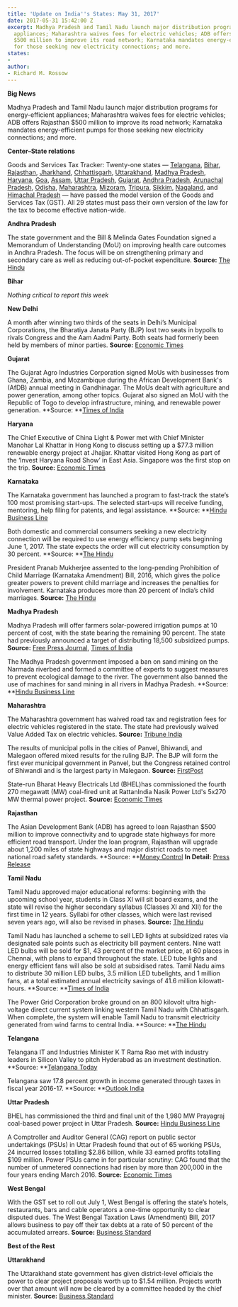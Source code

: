 ```yaml
---
title: 'Update on India''s States: May 31, 2017'
date: 2017-05-31 15:42:00 Z
excerpt: Madhya Pradesh and Tamil Nadu launch major distribution programs for energy-efficient
  appliances; Maharashtra waives fees for electric vehicles; ADB offers Rajasthan
  $500 million to improve its road network; Karnataka mandates energy-efficient pumps
  for those seeking new electricity connections; and more.
states:
- 
author:
- Richard M. Rossow
---
```


**Big News**

Madhya Pradesh and Tamil Nadu launch major distribution programs for energy-efficient appliances; Maharashtra waives fees for electric vehicles; ADB offers Rajasthan $500 million to improve its road network; Karnataka mandates energy-efficient pumps for those seeking new electricity connections; and more.

**Center–State relations**

Goods and Services Tax Tracker: Twenty-one states — [Telangana](http://pib.nic.in/newsite/PrintRelease.aspx?relid=161552), [Bihar](http://pib.nic.in/newsite/PrintRelease.aspx?relid=161552), [Rajasthan](http://pib.nic.in/newsite/PrintRelease.aspx?relid=161552), [Jharkhand](http://pib.nic.in/newsite/PrintRelease.aspx?relid=161552), [Chhattisgarh](http://pib.nic.in/newsite/PrintRelease.aspx?relid=161552), [Uttarakhand](http://pib.nic.in/newsite/PrintRelease.aspx?relid=161552), [Madhya Pradesh](http://pib.nic.in/newsite/PrintRelease.aspx?relid=161552), [Haryana](http://pib.nic.in/newsite/PrintRelease.aspx?relid=161552), [Goa](http://www.newindianexpress.com/business/2017/may/09/goa-assembly-passes-state-gst-bill-1602889.html), [Assam](http://www.newindianexpress.com/nation/2017/may/11/assam-assembly-passes-gst-bill-1603756.html), [Uttar Pradesh](http://indiatoday.intoday.in/story/up-legislature-passes-gst-bill/1/955507.html), [Gujarat](http://www.thehindubusinessline.com/news/national/gujarat-assembly-passes-state-gst-bill/article9689120.ece), [Andhra Pradesh](http://economictimes.indiatimes.com/small-biz/policy-trends/andhra-pradesh-legislature-passes-state-gst-bill/articleshow/58710608.cms), [Arunachal Pradesh](http://www.livemint.com/Politics/BeldPy4EXiTH6RnYZnCdmO/Arunachal-Pradesh-becomes-12th-state-to-pass-GST-Bill.html), [Odisha](http://www.deccanchronicle.com/nation/current-affairs/200517/odisha-indirect-tax-regime-state-assembly-passes-gst-bill.html), [Maharashtra](http://timesofindia.indiatimes.com/business/india-business/maharashtra-assembly-passes-state-gst-bill/articleshow/58788911.cms), [Mizoram](http://timesofindia.indiatimes.com/business/india-business/mizoram-gst-bill-passed-unanimously/articleshow/58841464.cms), [Tripura](http://morungexpress.com/mizoram-tripura-approve-gst-bill/), [Sikkim](http://timesofindia.indiatimes.com/business/india-business/sikkim-passes-state-gst-bill/articleshow/58842306.cms), [Nagaland](http://www.ndtv.com/india-news/nagaland-assembly-passes-state-goods-and-services-tax-gst-bill-1704657), and [Himachal Pradesh](http://timesofindia.indiatimes.com/city/chandigarh/gst-bill-passed-in-himachal-pradesh/articleshow/58875865.cms) — have passed the model version of the Goods and Services Tax (GST). All 29 states must pass their own version of the law for the tax to become effective nation-wide.

**Andhra Pradesh**

The state government and the Bill & Melinda Gates Foundation signed a Memorandum of Understanding (MoU) on improving health care outcomes in Andhra Pradesh. The focus will be on strengthening primary and secondary care as well as reducing out-of-pocket expenditure. **Source:** [The Hindu](http://www.thehindu.com/todays-paper/tp-national/tp-andhrapradesh/health-care-ap-gates-foundation-sign-pact/article18574443.ece)

**Bihar**

*Nothing critical to report this week*

**New Delhi**

A month after winning two thirds of the seats in Delhi’s Municipal Corporations, the Bharatiya Janata Party (BJP) lost two seats in bypolls to rivals Congress and the Aam Aadmi Party. Both seats had formerly been held by members of minor parties. **Source:** [Economic Times](http://economictimes.indiatimes.com/news/politics-and-nation/mcd-bypolls-congress-wins-sarai-pipal-aap-takes-maujpur-wards/articleshow/58804393.cms)

**Gujarat**

The Gujarat Agro Industries Corporation signed MoUs with businesses from Ghana, Zambia, and Mozambique during the African Development Bank's (AfDB) annual meeting in Gandhinagar. The MoUs dealt with agriculture and power generation, among other topics. Gujarat also signed an MoU with the Republic of Togo to develop infrastructure, mining, and renewable power generation. \*\*Source: \*\*[Times of India](http://timesofindia.indiatimes.com/city/ahmedabad/gujarat-inks-mous-with-three-african-entities-in-agri-power-infra-sectors/articleshow/58830858.cms)

**Haryana**

The Chief Executive of China Light & Power met with Chief Minister Manohar Lal Khattar in Hong Kong to discuss setting up a $77.3 million renewable energy project at Jhajjar. Khattar visited Hong Kong as part of the ‘Invest Haryana Road Show’ in East Asia. Singapore was the first stop on the trip. **Source:** [Economic Times](http://economictimes.indiatimes.com/industry/energy/power/haryana-government-to-set-up-renewable-energy-project-at-jhajjar/articleshow/58824473.cms)

**Karnataka**

The Karnataka government has launched a program to fast-track the state’s 100 most promising start-ups. The selected start-ups will receive funding, mentoring, help filing for patents, and legal assistance. \*\*Source: \*\*[Hindu Business Line](http://www.thehindubusinessline.com/news/national/karnataka-launches-programme-to-give-a-boost-to-innovative-startups/article9713336.ece)

Both domestic and commercial consumers seeking a new electricity connection will be required to use energy efficiency pump sets beginning June 1, 2017. The state expects the order will cut electricity consumption by 30 percent. \*\*Source: \*\*[The Hindu](http://www.thehindu.com/news/national/karnataka/energy-efficient-pumpsets-must-for-new-power-connections/article18586628.ece)

President Pranab Mukherjee assented to the long-pending Prohibition of Child Marriage (Karnataka Amendment) Bill, 2016, which gives the police greater powers to prevent child marriage and increases the penalties for involvement. Karnataka produces more than 20 percent of India’s child marriages. **Source:** [The Hindu](http://www.thehindu.com/news/national/karnataka/karnataka-child-marriage-bill-finally-gets-presidents-nod/article18555846.ece)

**Madhya Pradesh**

Madhya Pradesh will offer farmers solar-powered irrigation pumps at 10 percent of cost, with the state bearing the remaining 90 percent. The state had previously announced a target of distributing 18,500 subsidized pumps. **Source:** [Free Press Journal](http://www.freepressjournal.in/ujjain/ujjain-govt-offers-90-subsidy-on-solar-water-pumps-to-farmers/1073261), [Times of India](http://timesofindia.indiatimes.com/business/india-business/mp-govt-to-provide-subsidised-solar-water-pumps-to-farmers/articleshow/58325475.cms)

The Madhya Pradesh government imposed a ban on sand mining on the Narmada riverbed and formed a committee of experts to suggest measures to prevent ecological damage to the river. The government also banned the use of machines for sand mining in all rivers in Madhya Pradesh. \*\*Source: \*\*[Hindu Business Line](http://www.thehindubusinessline.com/news/national/mp-govt-bans-sand-mining-in-narmada/article9709867.ece)

**Maharashtra**

The Maharashtra government has waived road tax and registration fees for electric vehicles registered in the state. The state had previously waived Value Added Tax on electric vehicles. **Source:** [Tribune India](http://www.tribuneindia.com/news/nation/no-road-tax-registration-fees-for-e-vehicles-in-maharashtra/413586.html)

The results of municipal polls in the cities of Panvel, Bhiwandi, and Malegaon offered mixed results for the ruling BJP. The BJP will form the first ever municipal government in Panvel, but the Congress retained control of Bhiwandi and is the largest party in Malegaon. **Source:** [FirstPost](http://www.firstpost.com/politics/maharashtra-civic-polls-results-2017-bjp-congress-have-a-lot-to-cheer-about-while-regional-parties-lose-dominance-3484985.html)

State-run Bharat Heavy Electricals Ltd (BHEL)has commissioned the fourth 270 megawatt (MW) coal-fired unit at RattanIndia Nasik Power Ltd's 5x270 MW thermal power project. **Source:** [Economic Times](http://economictimes.indiatimes.com/news/bhel-commissions-270-mw-thermal-unit-in-nashik-district-of-maharashtra-/articleshow/58838003.cms)

**Rajasthan**

The Asian Development Bank (ADB) has agreed to loan Rajasthan $500 million to improve connectivity and to upgrade state highways for more efficient road transport. Under the loan program, Rajasthan will upgrade about 1,200 miles of state highways and major district roads to meet national road safety standards. \*\*Source: \*\*[Money Control](http://www.moneycontrol.com/news/business/adb-to-provide-500-mn-for-rajasthans-road-project-2287249.html) **In Detail:** [Press Release](https://www.adb.org/news/adb-help-improve-transport-efficiency-safety-rajasthan)

**Tamil Nadu**

Tamil Nadu approved major educational reforms: beginning with the upcoming school year, students in Class XI will sit board exams, and the state will revise the higher secondary syllabus (Classes XI and XII) for the first time in 12 years. Syllabi for other classes, which were last revised seven years ago, will also be revised in phases. **Source:** [The Hindu](http://www.thehindu.com/news/national/tamil-nadu/in-tn-itll-will-be-600-marks-each-in-class-xi-and-class-xii/article18529695.ece)

Tamil Nadu has launched a scheme to sell LED lights at subsidized rates via designated sale points such as electricity bill payment centers. Nine watt LED bulbs will be sold for $1, 43 percent of the market price, at 60 places in Chennai, with plans to expand throughout the state. LED tube lights and energy efficient fans will also be sold at subsidised rates. Tamil Nadu aims to distribute 30 million LED bulbs, 3.5 million LED tubelights, and 1 million fans, at a total estimated annual electricity savings of 41.6 million kilowatt-hours. \*\*Source: \*\*[Times of India](http://timesofindia.indiatimes.com/city/chennai/state-unveils-plan-to-save-power-cut-bill-sells-rs-150-worth-led-bulb-for-rs-65/articleshow/58833348.cms)

The Power Grid Corporation broke ground on an 800 kilovolt ultra high-voltage direct current system linking western Tamil Nadu with Chhattisgarh. When complete, the system will enable Tamil Nadu to transmit electricity generated from wind farms to central India. \*\*Source: \*\*[The Hindu](http://www.thehindu.com/todays-paper/tp-national/tp-tamilnadu/two-way-line-to-transmit-thermal-wind-power/article18579949.ece)

**Telangana**

Telangana IT and Industries Minister K T Rama Rao met with industry leaders in Silicon Valley to pitch Hyderabad as an investment destination. \*\*Source: \*\*[Telangana Today](https://telanganatoday.com/ktr-woos-us-tech-giants-to-invest-in-telangana)

Telangana saw 17.8 percent growth in income generated through taxes in fiscal year 2016-17. \*\*Source: \*\*[Outlook India](http://www.outlookindia.com/newsscroll/telangana-posts-1782-growth-in-income-via-main-taxes/1059973)

**Uttar Pradesh**

BHEL has commissioned the third and final unit of the 1,980 MW Prayagraj coal-based power project in Uttar Pradesh. **Source:** [Hindu Business Line](http://www.thehindubusinessline.com/companies/bhel-commissions-third-unit-of-1980-mw-prayagraj-plant-in-up/article9710551.ece)

A Comptroller and Auditor General (CAG) report on public sector undertakings (PSUs) in Uttar Pradesh found that out of 65 working PSUs, 24 incurred losses totalling $2.86 billion, while 33 earned profits totalling $109 million. Power PSUs came in for particular scrutiny: CAG found that the number of unmetered connections had risen by more than 200,000 in the four years ending March 2016. **Source:** [Economic Times](http://economictimes.indiatimes.com/industry/energy/power/non-performing-psus-bleeding-uttar-pradeshs-coffers-dry/articleshow/58785389.cms)

**West Bengal**

With the GST set to roll out July 1, West Bengal is offering the state’s hotels, restaurants, bars and cable operators a one-time opportunity to clear disputed dues. The West Bengal Taxation Laws (Amendment) Bill, 2017 allows business to pay off their tax debts at a rate of 50 percent of the accumulated arrears. **Source:** [Business Standard](http://www.business-standard.com/article/economy-policy/ahead-of-gst-west-bengal-tries-to-settle-disputed-taxes-117052401381_1.html)

**Best of the Rest**

**Uttarakhand**

The Uttarakhand state government has given district-level officials the power to clear project proposals worth up to $1.54 million. Projects worth over that amount will now be cleared by a committee headed by the chief minister. **Source:** [Business Standard](http://www.business-standard.com/article/economy-policy/ahead-of-gst-west-bengal-tries-to-settle-disputed-taxes-117052401381_1.html)